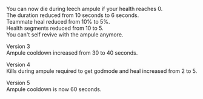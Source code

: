 You can now die during leech ampule if your health reaches 0.  
The duration reduced from 10 seconds to 6 seconds.  
Teammate heal reduced from 10% to 5%.  
Health segments reduced from 10 to 5.  
You can't self revive with the ampule anymore.  
  
Version 3  
Ampule cooldown increased from 30 to 40 seconds.  
  
Version 4  
Kills during ampule required to get godmode and heal increased from 2 to 5.  
  
Version 5  
Ampule cooldown is now 60 seconds.  
